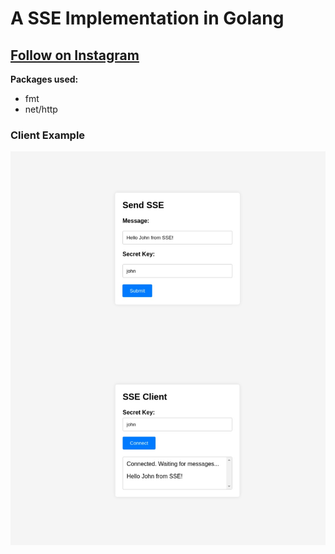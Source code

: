 # A SSE Implementation in Golang

## [Follow on Instagram](https://www.instagram.com/dejancodes)

**Packages used:**

- fmt
- net/http

### Client Example

![UI](/preview.jpg)
